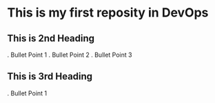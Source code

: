 # This is my first reposity in DevOps

## This is 2nd Heading
. Bullet Point 1
. Bullet Point 2
. Bullet Point 3

## This is 3rd Heading
. Bullet Point 1